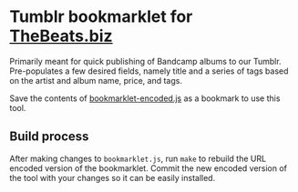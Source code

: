 # Tumblr bookmarklet for [TheBeats.biz](http://thebeatsbiz.tumblr.com)

Primarily meant for quick publishing of Bandcamp albums to our Tumblr. Pre-populates a few desired fields, namely title and a series of tags based on the artist and album name, price, and tags.

Save the contents of [bookmarklet-encoded.js](https://raw.githubusercontent.com/deanputney/beats-tumblr-bookmarklet/master/bookmarklet-encoded.js) as a bookmark to use this tool.

## Build process

After making changes to `bookmarklet.js`, run `make` to rebuild the URL encoded version of the bookmarklet. Commit the new encoded version of the tool with your changes so it can be easily installed.